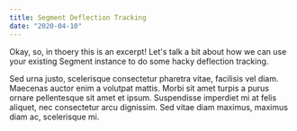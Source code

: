 ```yaml
---
title: Segment Deflection Tracking
date: "2020-04-10"
---
```


Okay, so, in thoery this is an excerpt! Let's talk a bit about how we can use your existing Segment instance to do some hacky deflection tracking. 

<!-- end -->

Sed urna justo, scelerisque consectetur pharetra vitae, facilisis vel diam. Maecenas auctor enim a volutpat mattis. Morbi sit amet turpis a purus ornare pellentesque sit amet et ipsum. Suspendisse imperdiet mi at felis aliquet, nec consectetur arcu dignissim. Sed vitae diam maximus, maximus diam ac, scelerisque mi.

